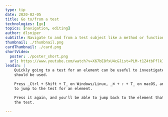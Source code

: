 ```yaml
---
type: tip
date: 2020-02-05
title: Go to/from a test
technologies: [go]
topics: [navigation, editing]
author: dlsniper
subtitle: Navigate to and from a test subject like a method or function 
thumbnail: ./thumbnail.png
cardThumbnail: ./card.png
shortVideo:
  poster: ./poster_short.png
  url: https://www.youtube.com/watch?v=X67bE8fxU4c&list=PLM-t1Z4tbFflkIOaap4P-BV30ZrZwrDld&index=16
leadin: |
    Quickly going to a test for an element can be useful to investigate how that element
    should be used.

    Press _Ctrl + Shift + T_ on Windows/Linux, _⌘ + ⇧ + T_ on macOS, and you'll be able
    to jump to the test for an element.

    Press it again, and you'll be able to jump back to the element that is the subject of
    the test.

---
```

